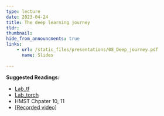 ```yaml
---
type: lecture
date: 2023-04-24
title: The deep learning journey
tldr: 
thumbnail: 
hide_from_announcments: true
links: 
    - url: /static_files/presentations/08_Deep_journey.pdf
      name: Slides
      
---
```

**Suggested Readings:**
- [Lab_tf](https://github.com/phonchi/nsysu-math608/blob/master/static_files/presentations/08_neural_nets_with_tensorflow.ipynb)
- [Lab_torch](https://github.com/phonchi/nsysu-math608/blob/master/static_files/presentations/08_neural_nets_with_pytorch.ipynb)
- HMST Chpater 10, 11
- [[Recorded video]](https://youtube.com/playlist?list=PLHNZtBNWQ-85Hnfsddj6SAwuLcI7xPtdd)

